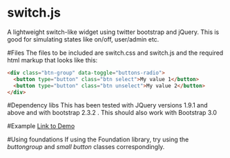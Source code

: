 switch.js
======

A lightweight switch-like widget using twitter bootstrap and jQuery. This is good for simulating states like on/off, user/admin etc.

#Files
The files to be included are switch.css and switch.js and the required html markup that looks like this:

```html
<div class="btn-group" data-toggle="buttons-radio">
  <button type="button" class="btn select">My value 1</button>
  <button type="button" class="btn unselect">My value 2</button>
</div>
```

#Dependency libs
This has been tested with JQuery versions 1.9.1 and above and with bootstrap 2.3.2 . This should also work with Bootstrap 3.0


#Example
[Link to Demo](http://rash-mi.github.io/switch/examples/switch-example.html)


#Using foundations
If using the Foundation library, try using the <i>buttongroup</i> and <i>small button</i> classes correspondingly.
 